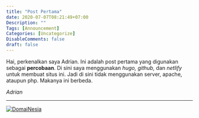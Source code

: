 ```yaml
---
title: "Post Pertama"
date: 2020-07-07T08:21:49+07:00
Description: ""
Tags: [Announcement]
Categories: [Uncategorize]
DisableComments: false
draft: false
---
```



Hai, perkenalkan saya Adrian. Ini adalah post pertama yang digunakan sebagai **percobaan**. Di sini saya menggunakan *hugo, github,* dan *netlify* untuk membuat situs ini. Jadi di sini tidak menggunakan server, apache, ataupun php. Makanya ini berbeda.

*Adrian*

---
<a href="https://www.domainesia.com/?aff=11990" target="_blank"><img src="https://goo.gl/VtL511" alt="DomaiNesia"></a>
